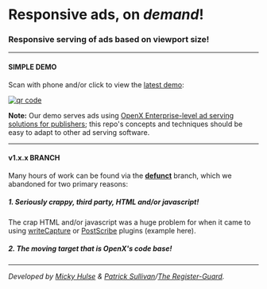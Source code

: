 # Responsive ads, on _demand_!

### Responsive serving of ads based on viewport size!

---

#### SIMPLE DEMO

Scan with phone and/or click to view the [latest demo](http://registerguard.github.com/ads-on-demand/demo/):

[![qr code](http://chart.apis.google.com/chart?cht=qr&chl=https://github.com/registerguard/ads-on-demand&chs=240x240)](http://registerguard.github.com/ads-on-demand/demo/)

**Note:** Our demo serves ads using [OpenX Enterprise-level ad serving solutions for publishers](http://www.openx.com/publisher/enterprise-ad-server); this repo's concepts and techniques should be easy to adapt to other ad serving software.

---

#### v1.x.x BRANCH

Many hours of work can be found via the [**defunct**](https://github.com/registerguard/ads-on-demand/tree/defunct) branch, which we abandoned for two primary reasons:

##### 1. Seriously crappy, third party, HTML and/or javascript!

The crap HTML and/or javascript was a huge problem for when it came to using [writeCapture](https://github.com/iamnoah/writeCapture) or [PostScribe](https://github.com/krux/postscribe/) plugins (example here).

##### 2. The moving target that is OpenX's code base!

---

*Developed by [Micky Hulse](https://github.com/mulse/) & [Patrick Sullivan](https://github.com/psullivan6/)/[The Register-Guard](http://www.registerguard.com).*